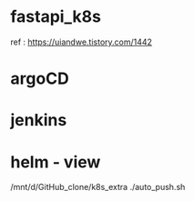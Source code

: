 # fastapi_k8s

ref : https://uiandwe.tistory.com/1442




# argoCD #

# jenkins #

# helm - view #


/mnt/d/GitHub_clone/k8s_extra
./auto_push.sh